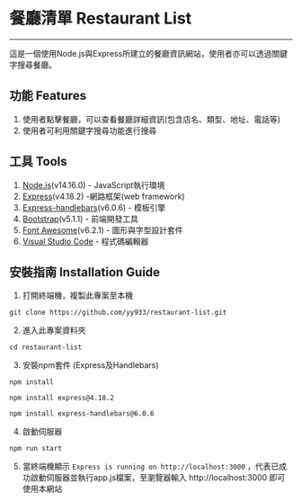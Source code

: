 # 餐廳清單 Restaurant List
---
這是一個使用Node.js與Express所建立的餐廳資訊網站，使用者亦可以透過關鍵字搜尋餐廳。
## 功能 Features
1. 使用者點擊餐廳，可以查看餐廳詳細資訊(包含店名、類型、地址、電話等)
2. 使用者可利用關鍵字搜尋功能進行搜尋
## 工具 Tools
1. [Node.js](https://nodejs.org/en/)(v14.16.0) - JavaScript執行環境
2. [Express](https://expressjs.com/)(v4.18.2) -網路框架(web framework)
3. [Express-handlebars](https://www.npmjs.com/package/express-handlebars)(v6.0.6) - 模板引擎
4. [Bootstrap](https://getbootstrap.com/)(v5.1.1) - 前端開發工具
5. [Font Awesome](https://fontawesome.com/)(v6.2.1) - 圖形與字型設計套件
6. [Visual Studio Code](https://code.visualstudio.com/) - 程式碼編輯器
## 安裝指南 Installation Guide
1. 打開終端機，複製此專案至本機
```
git clone https://github.com/yy933/restaurant-list.git
```
2. 進入此專案資料夾
```
cd restaurant-list
```
3. 安裝npm套件 (Express及Handlebars)

```
npm install
```
```
npm install express@4.18.2
```
```
npm install express-handlebars@6.0.6
```
4. 啟動伺服器
```
npm run start
```
5. 當終端機顯示 `Express is running on http://localhost:3000` ，代表已成功啟動伺服器並執行app.js檔案，至瀏覽器輸入 http://localhost:3000 即可使用本網站

